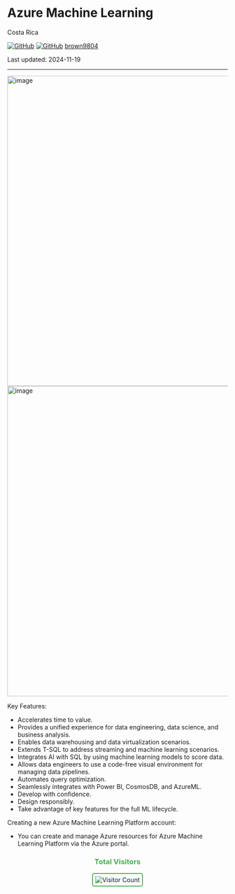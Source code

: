 # Azure Machine Learning

Costa Rica

[![GitHub](https://badgen.net/badge/icon/github?icon=github&label)](https://github.com) 
[![GitHub](https://img.shields.io/badge/--181717?logo=github&logoColor=ffffff)](https://github.com/)
[brown9804](https://github.com/brown9804)

Last updated: 2024-11-19

----------

<img width="709" alt="image" src="https://github.com/brown9804/MSCloudEssentials_LPath/assets/24630902/63f16cb5-b34b-4d07-ac32-12aba33cd287">

<img width="709" alt="image" src="https://github.com/brown9804/MSCloudEssentials_LPath/assets/24630902/2dd7d32d-4232-4709-8ab4-5e1d2f7b059f">

Key Features: 
- Accelerates time to value.
- Provides a unified experience for data engineering, data science, and business analysis.
- Enables data warehousing and data virtualization scenarios.
- Extends T-SQL to address streaming and machine learning scenarios. 
- Integrates AI with SQL by using machine learning models to score data.
- Allows data engineers to use a code-free visual environment for managing data pipelines.
- Automates query optimization.
- Seamlessly integrates with Power BI, CosmosDB, and AzureML.
- Develop with confidence.
- Design responsibly.
- Take advantage of key features for the full ML lifecycle. 

Creating a new Azure Machine Learning Platform account: 
- You can create and manage Azure resources for Azure Machine Learning Platform via the Azure portal. 

<div align="center">
  <h3 style="color: #4CAF50;">Total Visitors</h3>
  <img src="https://profile-counter.glitch.me/brown9804/count.svg" alt="Visitor Count" style="border: 2px solid #4CAF50; border-radius: 5px; padding: 5px;"/>
</div>